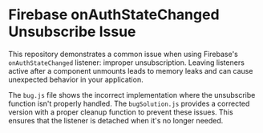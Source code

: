 # Firebase onAuthStateChanged Unsubscribe Issue

This repository demonstrates a common issue when using Firebase's `onAuthStateChanged` listener: improper unsubscription.  Leaving listeners active after a component unmounts leads to memory leaks and can cause unexpected behavior in your application.

The `bug.js` file shows the incorrect implementation where the unsubscribe function isn't properly handled. The `bugSolution.js` provides a corrected version with a proper cleanup function to prevent these issues.  This ensures that the listener is detached when it's no longer needed.